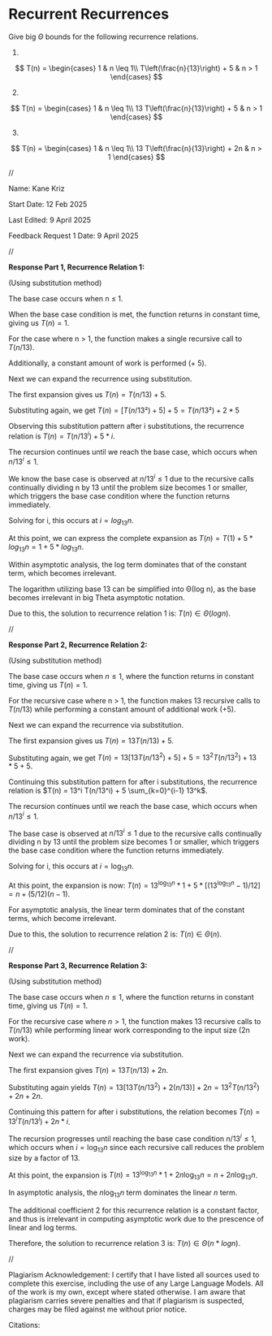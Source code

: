 # Recurrent Recurrences

Give big $\Theta$ bounds for the following recurrence relations.

1.
$$ T(n) =
    \begin{cases}
        1 & n \leq 1\\
        T\left(\frac{n}{13}\right) + 5 & n > 1
    \end{cases}
$$

2.
$$ T(n) =
    \begin{cases}
        1 & n \leq 1\\
        13 T\left(\frac{n}{13}\right) + 5 & n > 1
    \end{cases}
$$

3.
$$ T(n) =
    \begin{cases}
        1 & n \leq 1\\
        13 T\left(\frac{n}{13}\right) + 2n & n > 1
    \end{cases}
$$


//


Name: Kane Kriz

Start Date: 12 Feb 2025

Last Edited: 9 April 2025

Feedback Request 1 Date: 9 April 2025


//


**Response Part 1, Recurrence Relation 1:**

(Using substitution method)

The base case occurs when n ≤ 1.

When the base case condition is met, the function returns in constant time, giving us $T(n) = 1$.

For the case where n > 1, the function makes a single recursive call to $T(n/13)$.

Additionally, a constant amount of work is performed (+ 5).

Next we can expand the recurrence using substitution.

The first expansion gives us $T(n) = T(n/13) + 5$. 

Substituting again, we get $T(n) = [T(n/13²) + 5] + 5 = T(n/13²) + 2 * 5$

Observing this substitution pattern after i substitutions, the recurrence relation is $T(n) = T(n/13^i) + 5 * i$.

The recursion continues until we reach the base case, which occurs when $n/13^i ≤ 1$. 

We know the base case is observed at $n/13^i ≤ 1$ due to the recursive calls continually dividing n by 13 until the problem size becomes 1 or smaller, which triggers the base case condition where the function returns immediately.

Solving for i, this occurs at $i = log_13 n$.

At this point, we can express the complete expansion as $T(n) = T(1) + 5 * log_13 n = 1 + 5 * log_13 n$.

Within asymptotic analysis, the log term dominates that of the constant term, which becomes irrelevant.

The logarithm utilizing base 13 can be simplified into Θ(log n), as the base becomes irrelevant in big Theta asymptotic notation.

Due to this, the solution to recurrence relation 1 is: $T(n) ∈ Θ(log n)$.


//


**Response Part 2, Recurrence Relation 2:**

(Using substitution method)

The base case occurs when $n \leq 1$, where the function returns in constant time, giving us $T(n) = 1$.

For the recursive case where n > 1, the function makes 13 recursive calls to $T(n/13)$ while performing a constant amount of additional work (+5).

Next we can expand the recurrence via substitution.

The first expansion gives us $T(n) = 13T(n/13) + 5$.

Substituting again, we get $T(n) = 13[13T(n/13^2) + 5] + 5 = 13^2T(n/13^2) + 13*5 + 5$.

Continuing this substitution pattern for after i substitutions, the recurrence relation is $T(n) = 13^i T(n/13^i) + 5 \sum_{k=0}^{i-1} 13^k$.

The recursion continues until we reach the base case, which occurs when $n/13^i \leq 1$.

The base case is observed at $n/13^i \leq 1$ due to the recursive calls continually dividing n by 13 until the problem size becomes 1 or smaller, which triggers the base case condition where the function returns immediately.

Solving for i, this occurs at $i = \log_{13} n$.

At this point, the expansion is now: $T(n) = 13^{\log_{13} n} * 1 + 5*[(13^{\log_{13} n} - 1)/12] = n + (5/12)(n - 1)$.

For asymptotic analysis, the linear term dominates that of the constant terms, which become irrelevant.

Due to this, the solution to recurrence relation 2 is: $T(n) ∈ Θ(n)$.


//


**Response Part 3, Recurrence Relation 3:**

(Using substitution method)

The base case occurs when $n \leq 1$, where the function returns in constant time, giving us $T(n) = 1$. 

For the recursive case where $n > 1$, the function makes 13 recursive calls to $T(n/13)$ while performing linear work corresponding to the input size (2n work).

Next we can expand the recurrence via substitution.

The first expansion gives $T(n) = 13T(n/13) + 2n$. 

Substituting again yields $T(n) = 13[13T(n/13^2) + 2(n/13)] + 2n = 13^2T(n/13^2) + 2n + 2n$.

Continuing this pattern for after i substitutions, the relation becomes $T(n) = 13^i T(n/13^i) + 2n * i$.

The recursion progresses until reaching the base case condition $n/13^i \leq 1$, which occurs when $i = \log_{13} n$ since each recursive call reduces the problem size by a factor of 13. 

At this point, the expansion is $T(n) = 13^{\log_{13} n} * 1 + 2n\log_{13} n = n + 2n\log_{13} n$.

In asymptotic analysis, the $n\log_{13} n$ term dominates the linear $n$ term. 

The additional coefficient 2 for this recurrence relation is a constant factor, and thus is irrelevant in computing asymptotic work due to the prescence of linear and log terms.

Therefore, the solution to recurrence relation 3 is: $T(n) \in Θ(n * log n)$.


//


Plagiarism Acknowledgement: I certify that I have listed all sources used to complete this exercise, including the use of any Large Language Models. All of the work is my own, except where stated otherwise. I am aware that plagiarism carries severe penalties and that if plagiarism is suspected, charges may be filed against me without prior notice.


Citations:
